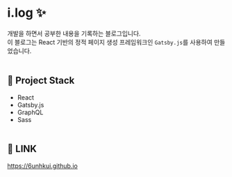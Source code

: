 
# i.log ✨
개발을 하면서 공부한 내용을 기록하는 블로그입니다.<br/>
이 블로그는 React 기반의 정적 페이지 생성 프레임워크인 `Gatsby.js`를 사용하여 만들었습니다.
<br/><br/>
## 🔨 Project Stack
- React
- Gatsby.js
- GraphQL
- Sass
<br/><br/>
## 🔗 LINK
https://6unhkui.github.io

